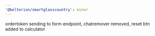 ```yaml
---
'@beltorion/smartglasscountry': minor
---
```


ordertoken sending to form endpoint, chatremover removed, reset btn added to calculator
